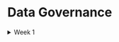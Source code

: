 # Data Governance

<details>
 <summary> Week 1 </summary>

# What is Data Governance

* Data governance is all about managing data well, but data governance is not restricted to only data management.
* Today, when data is managed well, it can drive innovation and growth and can be an enterprise’s most abundant and important lever for success.
* Successful data governance also means that data risks can be minimized, and data compliance and regulatory requirements can be met with ease.
* This can bring important comfort to business leaders who, in some jurisdictions, can now be personally liable for issues arising from poor data management.
* Every organization manages data at some level. All businesses generate, process, use, and store data as a result of their daily operations.
* But there’s a huge difference between businesses that casually manage data and those that consider data to be a valuable asset and treat it accordingly.
* This difference is characterized by the degree to which there are formalities in managing data.

# Data Governance vs Data Management

* Within the EIM space, there are many terms that sound like they might mean the same thing.
* There is often confusion about the difference between data governance and data management.
* Data governance is focused on roles and responsibilities, policies, definitions, metrics, and the lifecycle of data.
* Data management is the technical implementation of data governance.
* For example, databases, data warehouses and lakes, application programming interfaces (APIs), analytics software, encryption, data crunching, and architectural design and implementation are all data management features and functions.

# Data Governance versus Information Governance 

* Similarly, in EIM, you may want clarity on the difference between data governance and information governance.
* Data governance generally focuses on data, independent of its meaning.
* For example, you may want to govern the security of patient data and staff data from a policy and process perspective, despite their differences. The interest here is in the data, not as much in the business context.
* Information governance is entirely concerned with the meaning of the data and its relationship in terms of outcomes and value to the organization, customers, and other stakeholders.
* This shouldn’t present an issue as long as the strategy for data governance is well understood.
* You should understand the context of data, a concept known as data intelligence, and the desired business outcomes, to complement data governance efforts in a valuable manner.

# The value of Data Governance

* Fundamentally, data governance is driven by a desire to increase the value of data and reduce the risks associated with it. It forces a leap from an ad hoc approach to data to one that is strategic in nature.

# Advantages of good data governance

* Improved data quality
* Expanded data value
* Increased data compliance
* Improved data-driven decision-making
* Enhanced business performance
* Greater sharing and use of data across the enterprise and externally
* Increased data availability and accessibility
* Improved data search
* Reduced risks from data-related issues
* Reduced data management costs
* Established rules for handling data
* Any one of these alone is desirable, but a well-executed and maintained data governance program will deliver many of these and more.
* For example, poor-quality data that is not current, inaccurate, and incomplete can lead to operating inefficiencies and poor decision-making.
* Data governance does not emerge by chance. It’s a choice and requires organizational commitment and investment.

# Creating a Data Governance Program

* Defining the vision, goals, and benefits.
* Analyzing the current state of data governance and management.
* Developing a proposal based on the first two steps, including a draft plan.
* Achieving leadership approval.
* Designing and developing the program.
* Implementing the program.
* Monitoring and measuring performance.
* Maintaining the program.
* Data governance is about managing data well and helping to deliver its optimum value to your organization. It includes ensuring your data is available, usable, and secure.

# Developing a Data Governance Framework

* While there are many framework variations to choose from, including ISACA’s Control Objectives for Information and Related Technologies (COBIT) IT governance framework, they share some common components that address people, processes, and technology.

# Leadership and Strategy

* Your data governance program must be aligned with the strategy of the organization.
*  For example, how can data governance support the role that data plays in enabling growth in specific markets?
* Data plays a role in many aspects of organizational strategy, including risk management, innovation, and operational efficiencies, so you must ensure there’s a clear alignment between these aspects and the goals of data governance.

# Roles and Responsibilities

* Your data governance program will only be possible with the right people doing the right things at the right time.
* Every data governance framework includes the identification and assignment of specific roles and responsibilities, which range from the information technology (IT) team to data stewards.

# Policies, Processes and Standards

* At the heart of every data governance program are the policies, processes, and standards that guide responsibilities and support uniformity across the organization.
* Each of these must be designed, developed, and deployed. Depending on the size and complexity of the organization, this can take significant effort.
* Policies, processes, and standards must include accountability and enforcement components; otherwise it’s possible they will be dead on arrival.

# Metrics

* The data governance program must have a mechanism to measure whether it is delivering the expected results.
* Capturing metrics and delivering them to a variety of stakeholders is important for maintaining support, which includes funding.
* You’ll want to know if your efforts are delivering on the promise of the program.
* Based on the metrics, you and your team can make continuous improvements (or make radical changes) to ensure that the program is producing value.

# Tools

* Based on the metrics, you and your team can make continuous improvements (or make radical changes) to ensure that the program is producing value.
* These include tools for master data management, data catalogs, search, security, integration, analytics, and compliance.
* In recent years, many data science-related tools have made leaps in terms of incorporating ease-of-use and automation.
* What used to be complex has been democratized and empowered more team members to better manage and derive value from data.

# Communication and Collaroration

* With the introduction of data governance and the ongoing, sometimes evolving, requirements, high-quality communications are key.
* This takes many forms, including in-person meetings, emails, newsletters, and workshops.
* Change management, in particular, requires careful attention to ensure that impacted team members understand how the changes brought about by the data governance program affect them and their obligations.
* A large number of disparate stakeholders need to work together in order to effectively govern data.
* It also requires clear channels between teams, such as regular meetings. Online collaboration platforms are increasingly being used too.

# Preparing for Data Governance

* Data governance requires careful treatment, beginning with understanding whether an organization is ready to accept it.
* As the following sections make clear, there are some traps that you can avoid if you and your team are diligent.
* Being ready as an organization involves determining the extent to which a data culture exists.
* Intuitively you can conclude that an immature, reactive data culture, where data is simply handled in an ad hoc manner, is an entirely different experience than a sophisticated data-driven culture.
* There are other prerequisites for data governance success. These include ensuring that the organization’s strategy is fully aligned with the proposed program.
* As mentioned, any misalignment here is the number one reason data governance program deployments fail.

# Data Culture

* Many well-designed projects and initiatives fall flat and fail even though their teams seem to have done everything right.
* Too often, the work gets deployed into an environment that is either not ready for change or doesn’t have the optimum conditions for success.
* Culture will always defeat the greatest of strategies almost every time. Imagine for a moment designing and deploying a data governance program for an organization that has little or no data culture.
* Intuitively this sounds like a disaster in the making. To be fair, every organization has some form of a data culture; it just might not be in an ideal state.

# Assessing the Data Culture 

* If you want to increase your chances of success - you need to understand the data culture of your organization and determine how to broaden and mature it if necessary.
* You need an environment for success.
* On a basic level, data culture is how your organization values data and how it manages and uses it.
* There’s a wide chasm between companies that simply manage data as a consequence of doing business versus those that consider data central to how their organization operates and makes decisions
* Effective data cultures support and empower all employees, from the newest intern to the CEO, to access and use meaningful and timely data for their work.
* Such cultures ensure that employees have attained the skills they need to use data analytics and can make good data-driven decisions.
* It’s not an overstatement to say that these types of organizations are often defined by their enlightened and competitive use of data.
* In a data culture, decisions don’t rely on gut feelings, guesses, or the opinion of the highest-paid/ranking person in the room. Rather, decisions are based on data and the insights they can produce.
* In a world undergoing rapid digital transformation, data is the metaphorical oil that is powering and enabling it all.
* To be competitive, a progressive data-driven strategy is no longer optional. It’s a central concern. Data culture can be now considered a new way of doing business in the digital age.
* Leaders in all types of organizations are recognizing that to succeed in the third decade of the 21st century and beyond, they must leverage the enormous power and value of data.
* This acknowledgment, and the actions that senior leaders take to foster the use of data, is the primary success factor in the development and maturity of an effective data culture.
* Trust comes in a close second. This means that team members will only make data-driven decisions if they trust the data they’re using.
* Trust is built when data is high-quality, its origin and value are understood, and team members know how it can contribute to the goals of the business.
* To start, you need to assess the maturity of your organization’s data culture.
* You and your team can interview leaders and team members.
* You can also observe how people make decisions, how decisions are communicated, and the degree to which data is currently governed and managed.
* It won’t be just one thing that provides a score for your data culture, but a mix of inputs.
* If the conclusion is that your data culture is sufficient for the introduction of a data governance program, you’re in good shape.

# Maturing the Data Culture

* Help leaders communicate the value of data and model the type of behavior that demonstrates that data is a priority. This must include communicating the positive results of using data.
* Provide basic tools and education for data use that include manipulating data, analytics, data cleansing, basic query commands, and visualization. Don’t overlook the remarkable capabilities of common applications such as spreadsheets.
* Do something, even if it’s small, to show progress. A successful data culture doesn’t begin with the deployment of complex, far-reaching solutions. Rather, it can be eased into the organization via basic data-management skills offered in a classroom setting or online.
* Recognize that resistance and frustration are part of the journey. Rather than fighting it, find ways to bring comfort and rewards to team members. At a minimum, provide a channel for feedback and positive discussion.

# Assessing Data Governance Readiness

* The basis of a data culture exists.
* The program is 100 percent aligned with business strategy.
* Senior leadership is 100 percent committed to the program and its goals.
* Senior leadership understands this is a strategic, enterprise program and not the sole responsibility of the IT department.
* One or more sponsors have been identified at an executive level.
* The program has the commitment to fund its creation and to maintain it in the long term.
* The organization understands this is an ongoing program and not a one-off project.
* You have documented the return-on-investment (ROI).
* Legal and compliance teams (internally or externally) understand and support the goals of the program.
* Fundamental data skills exist for the data governance journey.
* The IT organization is capable and resourced to support the program.
* This list is not exhaustive and there may be other items you consider relevant to your organization.

# Defining Data 

* Data refers to collections of digitally stored units, in other words, stuff that is kept on a computing device.
* These units represent something meaningful when processed for a human or a computer.
* Single units of data are traditionally referred to as datum and multiple units as data.
* However, the term data is often used in singular and plural contexts and, in this course, We are going to simply refer to both as data.
* Data is also defined based on its captured format. Specifically, at a high level, it falls into one of the following categories:
* Structured: Data that has been formatted to a set structure; each data unit fits nicely into a table in a database. It’s ready for analysis. Examples include first name, last name, and phone number.
* Unstructured: Data that are stored in a native format must be processed to be used. Further work is required to enable analysis. Examples include email content and social media posts.
* Semi-structured: Data that contains additional information to enable the native format to be searched and analyzed.

# From Data to Insight

* Creating, collecting, and storing data is a waste of time and money if it’s being done without a clear purpose or intent to use it in the future.
* Certain exceptions may be logical to collect data even when we don’t have a reason because it may have value at some point in the future, but this is only an exception.
* Generally, an organization is onboarding data because it’s required for some purpose.

# Data-Driven Decision-Making

* Perhaps one of the greatest values of data is its ability to help us all make better decisions.
* Intuitively reading the customer reviews of a restaurant on a website such as Hello Peter or Google Reviews can help you decide whether you want to eat there.
* It’s valuable to you, but it’s also valuable to the restaurant owner.
* Those reviews can make a big difference, including being a motivation for action. Perhaps the restrooms should be cleaner.
* Deciding on a restaurant based on reviews is an example of data-driven decision-making, but it’s also on the less complex end of the decision-making spectrum.
* Deciding to enter a new market with an existing product or service requires a deep understanding that can come from rich sets of data.
* If the data exists and you have the tools to process and interpret it, you may be well-positioned to make the right decision.
* It may also be easier to decide because you’re able to get the answers to your concerns.
* Conversely, without good data and the skills and tools to analyze it, a bad and costly decision may result. This happens far too often.
* The availability of abundant good quality data has been a boon for decision-making. You should note that I said good-quality data.
* Consider this; if you make a decision based on bad data, your challenges will be entirely different.
* Abundant data is a product of the 21st century, but quality data is the product of deliberate actions.
* Data governance plays a central role when aspiring for data quality. 

# Data as the New Oil

* Just as oil drove and grew economies in the past, data is doing that now.
* Some have subsequently added that just like oil, data has value but must first be processed to be useful. Specifically, oil is refined to make gas, plastics, and other useful chemicals.
* In a similar fashion, data must be organized and analyzed to understand patterns, make decisions, identify problems, and feed other systems.
* Without these additional steps of organizing and analyzing, oil and data are similar in that they are notably messy and unusable in their raw form.
* Like oil, those who control large repositories of high-value data have disproportionate power.

# Data Ownership

* For something to be properly managed, someone needs to be responsible.
* These rights may span from lightweight oversight and control to rigorous rules that are legally enforceable.

# Data Architecture

* When designing the technical needs of an organization to support its business strategy, this practice is known as enterprise architecture (EA).
* Data architecture is a direct reflection of data governance. 
* Using standards and established principles, organizations can analyze, design, plan, and implement the right technologies, policies, and projects to support business goals.
* A subset of EA is data architecture.
* In the same manner, which you can consider the holistic nature of EA in support of the organization’s strategy.
* Data architecture is the manner in which data design and management decisions are being made to align with EA and in turn, with the business.
* Simply stated, data architecture is the agreed blueprint for how data supports an organization’s functions and technologies.
* When high-quality enterprises and data architectures both exist, organizations run more smoothly, and they can transform as conditions (either internally or in the marketplace) dictate.
* The absence or poor implementation of both can stifle digital transformation efforts, create high levels of complexity, and increase the possibility of failure.

# Data Architecture supports the following

* Ensuring data is available to those who need it and are approved to use it.
* Reducing the complexity of accessing and utilizing data.
* Creating and enforcing data protections to support organizational policies and obligations.
* Adopting and agreeing to data standards.
* Optimizing the flow and efficient use of data to eliminate bottlenecks and duplication.
* An established and functioning data architecture immediately signals that an organization values data, manages it as a critical business asset, and has controls in place to ensure that it aligns with business needs.
* Indeed, like EA, data architecture is not the exclusive realm of technologists but a cross-organizational responsibility.
* In most medium to large organizations, data must efficiently flow across business silos, such as sales and product development, and serve many different audiences in multiple forms.   

# The Lifecycle of Data

1. Creation:  This is the stage at which data comes into being. It may be manual or automated and get created internally or externally. Data is created all the time by a vast number of activities that include system inputs and outputs.
2. Storage:  Once data is created and assuming you want it available for later use, it must be stored. It most likely will be contained and managed in a database. The database needs a home, too as a local hard drive, server, or cloud service.
3. Usage:  Hopefully you’re capturing and storing data because you want to use it. Maybe not immediately, but at some point, perhaps for analysis. Data may need to be processed to be useful. That could include cleansing it of errors, transforming it to another format, and securing access rights.
4. Archival:  In this stage, you identify data that is not currently being used and move it to a long-term storage system out of your production environment. If it's needed at some point in the future, it can be retrieved and utilized.
5. Destruction:  Despite a desire by some to keep everything forever, there is a logical point where destruction makes sense or is required by regulation or policy. Data destruction involves making data inaccessible and unreadable. It can include the physical destruction of a device such as a hard drive.

# Understanding the impact of Big Data

* Data isn’t some kind of new phenomenon. In fact, we’ve been capturing and storing data in an analog fashion for thousands of years.
* The Romans, for example, used ledgers to keep track of their various activities across their expansive empire.
* Fast-forward to the 20th century and the Cold War was instrumental in the technological leaps that resulted in microprocessors and the classical computing we use today.
* One by-product of the Cold War, the space race between the United States and the Soviet Union, accelerated innovation in computing and telecommunications.




  





</details>

